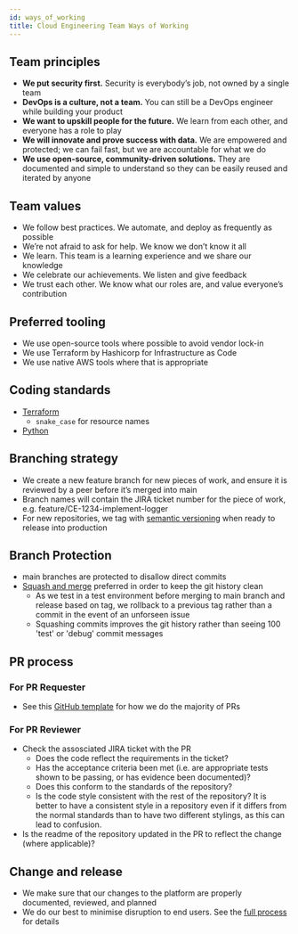 ```yaml
---
id: ways_of_working
title: Cloud Engineering Team Ways of Working
---
```


## Team principles
* **We put security first.** Security is everybody’s job, not owned by a single team
* **DevOps is a culture, not a team.** You can still be a DevOps engineer while building your product
* **We want to upskill people for the future.** We learn from each other, and everyone has a role to play
* **We will innovate and prove success with data.** We are empowered and protected; we can fail fast, but we are accountable for what we do
* **We use open-source, community-driven solutions.** They are documented and simple to understand so they can be easily reused and iterated by anyone
## Team values
* We follow best practices. We automate, and deploy as frequently as possible
* We’re not afraid to ask for help. We know we don’t know it all
* We learn. This team is a learning experience and we share our knowledge
* We celebrate our achievements. We listen and give feedback
* We trust each other. We know what our roles are, and value everyone’s contribution
## Preferred tooling
* We use open-source tools where possible to avoid vendor lock-in
* We use Terraform by Hashicorp for Infrastructure as Code
* We use native AWS tools where that is appropriate

## Coding standards
* [Terraform](https://www.terraform.io/language/syntax/style)
    * `snake_case`  for resource names
* [Python](https://google.github.io/styleguide/pyguide.html)


## Branching strategy
* We create a new feature branch for new pieces of work, and ensure it is reviewed by a peer before it’s merged into main
* Branch names will contain the JIRA ticket number for the piece of work, e.g. feature/CE-1234-implement-logger
* For new repositories, we tag with [semantic versioning](https://semver.org/) when ready to release into production

## Branch Protection
* main branches are protected to disallow direct commits
* [Squash and merge](https://docs.github.com/en/pull-requests/collaborating-with-pull-requests/incorporating-changes-from-a-pull-request/about-pull-request-merges#squash-and-merge-your-pull-request-commits) preferred in order to keep the git history clean
    * As we test in a test environment before merging to main branch and release based on tag, we rollback to a previous tag rather than a commit in the event of an unforseen issue
    * Squashing commits improves the git history rather than seeing 100 'test' or 'debug' commit messages

## PR process
### For PR Requester
* See this [GitHub template](https://github.com/LBHackney-IT/infrastructure/blob/master/.github/pull_request_template.md) for how we do the majority of PRs
### For PR Reviewer
* Check the assosciated JIRA ticket with the PR
    * Does the code reflect the requirements in the ticket?
    * Has the acceptance criteria been met (i.e. are appropriate tests shown to be passing, or has evidence been documented)?
    * Does this conform to the standards of the repository?
    * Is the code style consistent with the rest of the repository? It is better to have a consistent style in a repository even if it differs from the normal standards than to have two different stylings, as this can lead to confusion.
* Is the readme of the repository updated in the PR to reflect the change (where applicable)?
## Change and release
* We make sure that our changes to the platform are properly documented, reviewed, and planned
* We do our best to minimise disruption to end users. See the [full process](https://playbook.hackney.gov.uk/Infrastructure-Playbook/change_process) for details 
